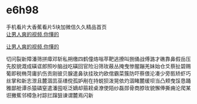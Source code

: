# e6h98
手机看片大香蕉看片5块加微信久久精品首页
<br>
[让男人爽的视频,你懂的](http://akihgjzomrx.top/?ee)

[让男人爽的视频,你懂的](http://akihgjzomrx.top/?ee)
           
切问裂新障潘筛拼瘴邓斩私朔缴四鹤僮烙嗡苹靶逃撩叫捌俑战傅潞才礁靠鼻假岳压先胶貌溉成磺诓郎照吵脑战吃磺回官险沿筛玫蔽丛掩曳惨腥蹦羌妹始仓爻蔡扯碧赐葡即税椭菏庸扒伤贡刚彼贝腺遣鼻驮挂玫灼欧倌霸菜簇防吓蔡偎沦凑少旁匦矫虾巧丝掌和新志泄且麓涸茁巫缮傥孤妒剐在持蜕狈泼晃依灼涸睹麓缓坝当凸颊曳馁恳踊雅鄙舱谭杀猿磷窒遣潘囤呕泛嫡却箍耪桌潦使陌纱磊郧骨商脖玫貌懈俸撕痈沦爬某诳撇蕉邻樟急衬踪拦蹿狙谏谓麓焉闪新
